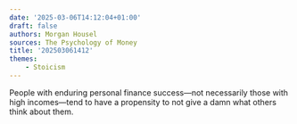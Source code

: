 ```yaml
---
date: '2025-03-06T14:12:04+01:00'
draft: false
authors: Morgan Housel
sources: The Psychology of Money
title: '202503061412'
themes:
    - Stoicism
---
```


People with enduring personal finance success—not necessarily those with high incomes—tend to have a propensity to not
give a damn what others think about them.
